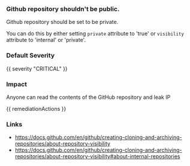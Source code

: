 
### Github repository shouldn't be public.

Github repository should be set to be private.

You can do this by either setting <code>private</code> attribute to 'true' or <code>visibility</code> attribute to 'internal' or 'private'.

### Default Severity
{{ severity "CRITICAL" }}

### Impact
Anyone can read the contents of the GitHub repository and leak IP

<!-- DO NOT CHANGE -->
{{ remediationActions }}

### Links
- https://docs.github.com/en/github/creating-cloning-and-archiving-repositories/about-repository-visibility
 - https://docs.github.com/en/github/creating-cloning-and-archiving-repositories/about-repository-visibility#about-internal-repositories
        